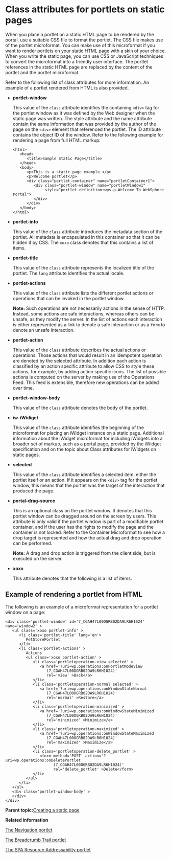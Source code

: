 # Class attributes for portlets on static pages

When you place a portlet on a static HTML page to be rendered by the portal, use a suitable CSS file to format the portlet. The CSS file makes use of the portlet microformat. You can make use of this microformat if you want to render portlets on your static HTML page with a skin of your choice. When you write the static page, you can use CSS or JavaScript techniques to convert the microformat into a friendly user interface. The portlet references in the static HTML page are replaced by the content of the portlet and the portlet microformat.

Refer to the following list of class attributes for more information. An example of a portlet rendered from HTML is also provided.

-   **portlet-window**

    This value of the `class` attribute identifies the containing `<div>` tag for the portlet window as it was defined by the Web designer when the static page was written. The style attribute and the name attribute contain the same information that was provided by the author of the page on the `<div>` element that referenced the portlet. The ID attribute contains the object ID of the window. Refer to the following example for rendering a page from full HTML markup:

    ```
    <html>
       <head>
          <title>Sample Static Page</title>
       </head>
       <body>
          <p>This is a static page example.</p>
          <p>Welcome portlet</p>
          <div class="portlet-container" name="portletContainer1">
             <div class="portlet-window" name="portletWindow1" 
                  style="portlet-definition:wps.p.Welcome To WebSphere Portal">
             </div>
          </div>
       </body>
    </html>
    ```

-   **portlet-info**

    This value of the `class` attribute introduces the metadata section of the portlet. All metadata is encapsulated in this container so that it can be hidden it by CSS. The `xoxo` class denotes that this contains a list of items.

-   **portlet-title**

    This value of the `class` attribute represents the localized title of the portlet. The `lang` attribute identifies the actual locale.

-   **portlet-actions**

    This value of the `class` attribute lists the different portlet actions or operations that can be invoked in the portlet window.

    **Note:** Such operations are not necessarily actions in the sense of HTTP. Instead, some actions are safe interactions, whereas others can be unsafe, as they modify the server. In the list of actions each interaction is either represented as a link to denote a safe interaction or as a `form` to denote an unsafe interaction.

-   **portlet-action**

    This value of the `class` attribute describes the actual actions or operations. Those actions that would result in an idempotent operation are denoted by the selected attribute. In addition each action is classified by an action specific attribute to allow CSS to style these actions, for example, by adding action specific icons. The list of possible actions is computed on the server by making use of the Operations Feed. This feed is extensible, therefore new operations can be added over time.

-   **portlet-window-body**

    This value of the `class` attribute denotes the body of the portlet.

-   **iw-iWidiget**

    This value of the `class` attribute identifies the beginning of the microformat for placing an iWidget instance on a static page. Additional information about the iWidget microformat for including iWidgets into a broader set of markup, such as a portal page, provided by the iWidget specification and on the topic about Class attributes for iWidgets on static pages.

-   **selected**

    This value of the `class` attribute identifies a selected item, either the portlet itself or an action. If it appears on the `<div>` tag for the portlet window, this means that the portlet was the target of the interaction that produced the page.

-   **portal-drag-source**

    This is an optional class on the portlet window. It denotes that this portlet window can be dragged around on the screen by users. This attribute is only valid if the portlet window is part of a modifiable portlet container, and if the user has the rights to modify the page and the container is not locked. Refer to the Container Microformat to see how a drop target is represented and how the actual drag and drop operation can be performed.

    **Note:** A drag and drop action is triggered from the client side, but is executed on the server.

-   **xoxo**

    This attribute denotes that the following is a list of items.


## Example of rendering a portlet from HTML

The following is an example of a microformat representation for a portlet window on a page:

```
<div class='portlet-window' id='7_CGAH47L00OGRB02DA9LR6H1024' name='window2' >
   <ul class='xoxo portlet-info' >
      <li class='portlet-title' lang='en'>
         PetStorePortlet
      </li>
      <li class='portlet-actions' >
         Actions
         <ul class='xoxo portlet-action' >
            <li class='portletoperation-view selected' >
               <a href='?uri=wp.operations:onPortletModeView
                  (7_CGAH47L00OGRB02DA9LR6H1024)'
                  rel='view' >Back</a>
            </li>
            <li class='portletoperation-normal selected' >
               <a href='?uri=wp.operations:onWindowStateNormal
                  (7_CGAH47L00OGRB02DA9LR6H1024)' 
                  rel='normal' >Restore</a>
            </li>
            <li class='portletoperation-minimized' >
               <a href='?uri=wp.operations:onWindowStateMinimized
                  (7_CGAH47L00OGRB02DA9LR6H1024)' 
                  rel='minimized' >Minimize</a>
            </li>
            <li class='portletoperation-maximized' >
               <a href='?uri=wp.operations:onWindowStateMaximized
                  (7_CGAH47L00OGRB02DA9LR6H1024)' 
                  rel='maximized' >Maximize</a>
            </li>
            <li class='portletoperation-delete_portlet' >
               <form method='POST' action='?uri=wp.operations:onDeletePortlet
                     (7_CGAH47L00OGRB02DA9LR6H1024)' 
                     rel='delete_portlet' >Delete</form>
            </li>
         </ul>
      </li>
   </ul>
   <div class='portlet-window-body' >
   </div>
</div>

```

**Parent topic:**[Creating a static page](../dev/spa_define_page.md)

**Related information**  


[The Navigation portlet](../dev/spa_portlet_nav.md)

[The Breadcrumb Trail portlet](../dev/spa_portlet_brdcrmb.md)

[The SPA Resource Addressability portlet](../dev/spa_portlet_pagelist.md)

